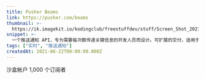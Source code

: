 ```yaml
---
title: Pusher Beams
link: https://pusher.com/beams
thumbnail: >-
  https://ik.imagekit.io/kodingclub/freestuffdev/stuff/Screen_Shot_2021-06-23_at_6.55.01_AM_W7hNOdJ-bP.png
snippet: >-
  一个推送通知 API，专为需要每次都传递关键信息的开发人员而设计。可扩展的交付，适用于您的所有应用程序，无需复杂的集成。
tags: ["实时", "推送通知"]
createdAt: 2021-06-22T00:00:00.000Z
---
```

沙盒帐户
1,000 个订阅者